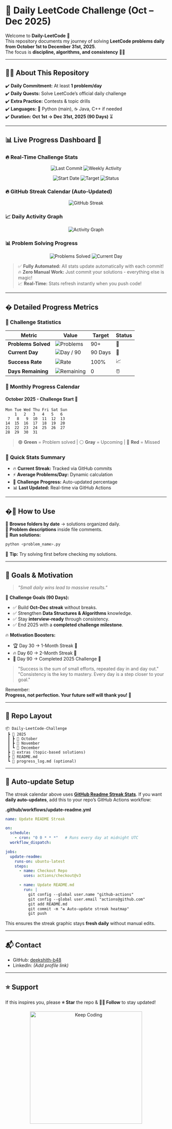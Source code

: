# 📅 Daily LeetCode Challenge (Oct – Dec 2025)  

Welcome to **Daily-LeetCode** 🚀  
This repository documents my journey of solving **LeetCode problems daily from October 1st to December 31st, 2025**.  
The focus is **discipline, algorithms, and consistency** 💪✨  

---

## 🧑‍💻 About This Repository  

✔️ **Daily Commitment:** At least **1 problem/day**  
✔️ **Daily Quests:** Solve LeetCode’s official daily challenge  
✔️ **Extra Practice:** Contests & topic drills  
✔️ **Languages:** 🐍 Python (main), ☕ Java, C++ if needed  
✔️ **Duration:** **Oct 1st → Dec 31st, 2025 (90 Days)** ⏳  

---

## 📊 Live Progress Dashboard 🚀

### 🔥 Real-Time Challenge Stats
<p align="center">
  <img src="https://img.shields.io/github/last-commit/deekshith-b48/Daily-LeetCode?style=for-the-badge&logo=github&label=Last%20Solved&color=brightgreen" alt="Last Commit"/>
  <img src="https://img.shields.io/github/commit-activity/w/deekshith-b48/Daily-LeetCode?style=for-the-badge&label=Weekly%20Activity&color=blue" alt="Weekly Activity"/>
</p>

<p align="center">
  <img src="https://img.shields.io/badge/Challenge%20Started-Oct%201,%202025-orange?style=for-the-badge" alt="Start Date"/>
  <img src="https://img.shields.io/badge/Target-90%20Days-red?style=for-the-badge" alt="Target"/>
  <img src="https://img.shields.io/badge/Status-In%20Progress-success?style=for-the-badge" alt="Status"/>
</p>

### 🔥 GitHub Streak Calendar (Auto-Updated)

<p align="center">
  <img src="https://github-readme-streak-stats.herokuapp.com/?user=deekshith-b48&theme=tokyonight&hide_border=true&date_format=j%20M%5B%20Y%5D" alt="GitHub Streak"/>
</p>

### 📈 Daily Activity Graph 

<p align="center">
  <img src="https://github-readme-activity-graph.vercel.app/graph?username=deekshith-b48&theme=tokyo-night&hide_border=true&custom_title=LeetCode%20Journey%20Activity%20Graph" alt="Activity Graph"/>
</p>

### 📊 Problem Solving Progress

<p align="center">
  <img src="https://img.shields.io/badge/dynamic/json?url=https://raw.githubusercontent.com/deekshith-b48/Daily-LeetCode/main/stats.json&query=$.totalProblems&label=Problems%20Solved&style=for-the-badge&color=brightgreen" alt="Problems Solved"/>
  <img src="https://img.shields.io/badge/dynamic/json?url=https://raw.githubusercontent.com/deekshith-b48/Daily-LeetCode/main/stats.json&query=$.currentDay&label=Challenge%20Day&style=for-the-badge&color=blue" alt="Current Day"/>
</p>

> ✅ **Fully Automated:** All stats update automatically with each commit!  
> 🔥 **Zero Manual Work:** Just commit your solutions - everything else is magic!  
> 📈 **Real-Time:** Stats refresh instantly when you push code!  

---

## � Detailed Progress Metrics

### 🎯 Challenge Statistics
| Metric | Value | Target | Status |
|--------|--------|---------|---------|
| **Problems Solved** | ![Problems](https://img.shields.io/badge/dynamic/json?url=https://raw.githubusercontent.com/deekshith-b48/Daily-LeetCode/main/stats.json&query=$.totalProblems&label=Count&style=flat-square&color=brightgreen) | 90+ | 🎯 |
| **Current Day** | ![Day](https://img.shields.io/badge/dynamic/json?url=https://raw.githubusercontent.com/deekshith-b48/Daily-LeetCode/main/stats.json&query=$.currentDay&label=Day&style=flat-square&color=blue) / 90 | 90 Days | 📅 |
| **Success Rate** | ![Rate](https://img.shields.io/badge/dynamic/json?url=https://raw.githubusercontent.com/deekshith-b48/Daily-LeetCode/main/stats.json&query=$.successRate&label=Rate&suffix=%25&style=flat-square&color=orange) | 100% | 📈 |
| **Days Remaining** | ![Remaining](https://img.shields.io/badge/dynamic/json?url=https://raw.githubusercontent.com/deekshith-b48/Daily-LeetCode/main/stats.json&query=$.daysRemaining&label=Remaining&style=flat-square&color=red) | 0 | ⏰ |

### 📅 Monthly Progress Calendar

#### October 2025 - Challenge Start 🚀
```
Mon Tue Wed Thu Fri Sat Sun
    1   2   3   4   5   6 
 7   8   9  10  11  12  13
14  15  16  17  18  19  20
21  22  23  24  25  26  27
28  29  30  31
```
> 🟢 **Green** = Problem solved | ⚪ **Gray** = Upcoming | 🔴 **Red** = Missed

### 🎪 Quick Stats Summary
- 🔥 **Current Streak:** Tracked via GitHub commits
- ⚡ **Average Problems/Day:** Dynamic calculation
- 🎯 **Challenge Progress:** Auto-updated percentage  
- 📊 **Last Updated:** Real-time via GitHub Actions

---

## �🚦 How to Use  

🔹 **Browse folders by date** → solutions organized daily.  
🔹 **Problem descriptions** inside file comments.  
🔹 **Run solutions:**  
```bash
python <problem_name>.py
```

🔹 **Tip:** Try solving first before checking my solutions.

---

## 🎯 Goals & Motivation

> *"Small daily wins lead to massive results."*

🌟 **Challenge Goals (90 Days):**

* ✅ Build **Oct–Dec streak** without breaks.
* ✅ Strengthen **Data Structures & Algorithms** knowledge.
* ✅ Stay **interview-ready** through consistency.
* ✅ End 2025 with a **completed challenge milestone**.

🔥 **Motivation Boosters:**

* 🏆 Day 30 → 1-Month Streak 🎉
* 🔥 Day 60 → 2-Month Streak 💯
* 🚀 Day 90 → Completed 2025 Challenge 🌟

> "Success is the sum of small efforts, repeated day in and day out."  
> "Consistency is the key to mastery. Every day is a step closer to your goal."  

Remember:  
**Progress, not perfection. Your future self will thank you! 🚀**

---

## 📌 Repo Layout

```
📦 Daily-LeetCode-Challenge
 ┣ 📂 2025
 ┃ ┣ 📂 October
 ┃ ┣ 📂 November
 ┃ ┗ 📂 December
 ┣ 📂 extras (topic-based solutions)
 ┣ 📜 README.md
 ┗ 📜 progress_log.md (optional)
```

---

## 📂 Auto-update Setup

The streak calendar above uses [**GitHub Readme Streak Stats**](https://github.com/denvercoder1/github-readme-streak-stats).
If you want **daily auto-updates**, add this to your repo’s GitHub Actions workflow:

**.github/workflows/update-readme.yml**

```yaml
name: Update README Streak

on:
  schedule:
    - cron: "0 0 * * *"   # Runs every day at midnight UTC
  workflow_dispatch:

jobs:
  update-readme:
    runs-on: ubuntu-latest
    steps:
      - name: Checkout Repo
        uses: actions/checkout@v3

      - name: Update README.md
        run: |
          git config --global user.name "github-actions"
          git config --global user.email "actions@github.com"
          git add README.md
          git commit -m "♻️ Auto-update streak heatmap"
          git push
```

This ensures the streak graphic stays **fresh daily** without manual edits.

---

## 📬 Contact

* GitHub: [deekshith-b48](https://github.com/deekshith-b48)
* LinkedIn: *(Add profile link)*

---

## ⭐ Support

If this inspires you, please **⭐ Star** the repo & **👨‍💻 Follow** to stay updated!

<p align="center">
  <img src="https://media.giphy.com/media/LmNwrBhejkK9EFP504/giphy.gif" width="350" alt="Keep Coding"/>
</p>
